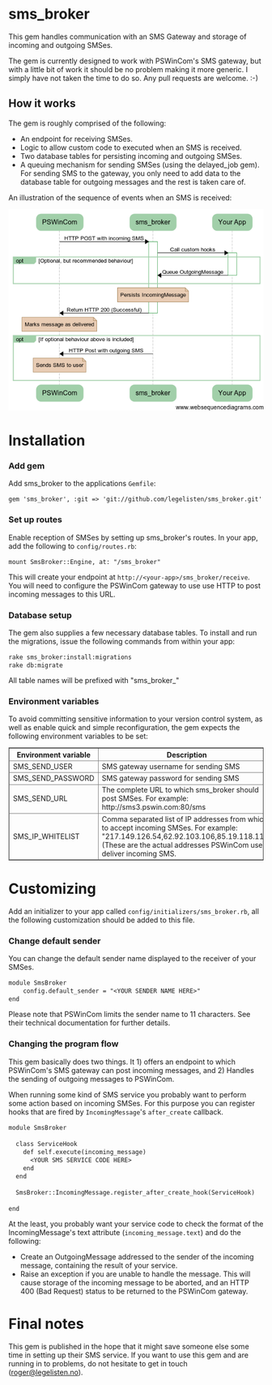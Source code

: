 sms_broker
==========

This gem handles communication with an SMS Gateway and storage of incoming and outgoing SMSes.

The gem is currently designed to work with PSWinCom's SMS gateway, but with a little bit of work it should be no problem making it more generic. I simply have not taken the time to do so. Any pull requests are welcome. :-)


How it works
------------

The gem is roughly comprised of the following:

  * An endpoint for receiving SMSes.
  * Logic to allow custom code to executed when an SMS is received.
  * Two database tables for persisting incoming and outgoing SMSes.
  * A queuing mechanism for sending SMSes (using the delayed_job gem). For sending SMS to the gateway, you only need to add data to the database table for outgoing messages and the rest is taken care of.

An illustration of the sequence of events when an SMS is received:

![Test](sequence_diagram.png)

<!-- Code for generating diagram at www.websequencediagrams.com


PSWinCom->sms_broker: HTTP POST with incoming SMS
activate sms_broker

"sms_broker"->Your App: Call custom hooks
activate Your App

opt Optional, but recommended behaviour
    Your App -> sms_broker: Queue OutgoingMessage
deactivate Your App
    note over sms_broker: Persist OutgoingMessage
end

note over sms_broker: Persists IncomingMessage

sms_broker->PSWinCom: Return HTTP 200 (Successful)
deactivate sms_broker

note over PSWinCom: Marks message as delivered

opt If optional behaviour above is included
    sms_broker->PSWinCom: HTTP Post with outgoing SMS
    note over PSWinCom: Sends SMS to user
end

-->


Installation
============

### Add gem

Add sms_broker to the applications `Gemfile`:

    gem 'sms_broker', :git => 'git://github.com/legelisten/sms_broker.git'


### Set up routes

Enable reception of SMSes by setting up sms_broker's routes. In your app, add the following to `config/routes.rb`:

    mount SmsBroker::Engine, at: "/sms_broker"

This will create your endpoint at `http://<your-app>/sms_broker/receive`. You will need to configure the PSWinCom gateway to use use HTTP to post incoming messages to this URL.


### Database setup

The gem also supplies a few necessary database tables. To install and run the migrations, issue the following commands from within your app:

    rake sms_broker:install:migrations
    rake db:migrate

All table names will be prefixed with "sms_broker_"

### Environment variables

To avoid committing sensitive information to your version control system, as well as enable quick and simple reconfiguration, the gem expects the following environment variables to be set:

<table border="1">
  <thead>
    <tr>
      <th width="200">Environment variable</th><th>Description</th>
    </tr>
  <thead>
  <tr>
    <td>SMS_SEND_USER</td><td>SMS gateway username for sending SMS</td>
  </tr>
  <tr>
    <td>SMS_SEND_PASSWORD</td><td>SMS gateway password for sending SMS</td>
  </tr>
  <tr>
    <td>SMS_SEND_URL</td><td>The complete URL to which sms_broker should post SMSes. For example: http://sms3.pswin.com:80/sms</td>
  </tr>
  <tr>
    <td>SMS_IP_WHITELIST</td><td>Comma separated list of IP addresses from which to accept incoming SMSes. For example: "217.149.126.54,62.92.103.106,85.19.118.116" (These are the actual addresses PSWinCom use to deliver incoming SMS.</td>
  </tr>
</table>



Customizing
===========

Add an initializer to your app called `config/initializers/sms_broker.rb`, all the following customization should be added to this file.


### Change default sender

You can change the default sender name displayed to the receiver of your SMSes.

    module SmsBroker
        config.default_sender = "<YOUR SENDER NAME HERE>"
    end

Please note that PSWinCom limits the sender name to 11 characters. See their technical documentation for further details.

### Changing the program flow

This gem basically does two things. It 1) offers an endpoint to which PSWinCom's SMS gateway can post incoming messages, and 2) Handles the sending of outgoing messages to PSWinCom.

When running some kind of SMS service you probably want to perform some action based on incoming SMSes. For this purpose you can register hooks that are fired by `IncomingMessage`'s `after_create` callback.

    module SmsBroker

      class ServiceHook
        def self.execute(incoming_message)
          <YOUR SMS SERVICE CODE HERE>
        end
      end

      SmsBroker::IncomingMessage.register_after_create_hook(ServiceHook)

    end

At the least, you probably want your service code to check the format of the IncomingMessage's text attribute (`incoming_message.text`) and do the following:

* Create an OutgoingMessage addressed to the sender of the incoming message, containing the result of your service.
* Raise an exception if you are unable to handle the message. This will cause storage of the incoming message to be aborted, and an HTTP 400 (Bad Request) status to be returned to the PSWinCom gateway.


Final notes
===========

This gem is published in the hope that it might save someone else some time in setting up their SMS service. If you want to use this gem and are running in to problems, do not hesitate to get in touch (<roger@legelisten.no>).
